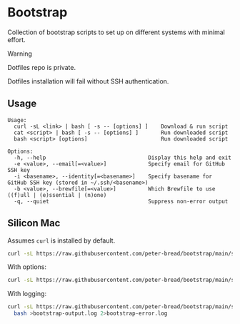 # Bootstrap

<!-- markdownlint-disable MD013 -->

Collection of bootstrap scripts to set up on different systems with minimal effort.

> [!WARNING]
> Dotfiles repo is private.
>
> Dotfiles installation will fail without SSH authentication.

## Usage

```text
Usage:
  curl -sL <link> | bash [ -s -- [options] ]    Download & run script
  cat <script> | bash [ -s -- [options] ]       Run downloaded script
  bash <script> [options]                       Run downloaded script

Options:
  -h, --help                                Display this help and exit
  -e <value>, --email[=<value>]             Specify email for GitHub SSH key
  -i <basename>, --identity[=<basename>]    Specify basename for GitHub SSH key (stored in ~/.ssh/<basename>)
  -b <value>, --brewfile[=<value>]          Which Brewfile to use ((f)ull | (e)ssential | (n)one)
  -q, --quiet                               Suppress non-error output
```

## Silicon Mac

Assumes `curl` is installed by default.

```sh
curl -sL https://raw.githubusercontent.com/peter-bread/bootstrap/main/silicon-mac.sh | bash
```

With options:

```sh
curl -sL https://raw.githubusercontent.com/peter-bread/bootstrap/main/silicon-mac.sh | bash -s -- [options]
```

With logging:

```sh
curl -sL https://raw.githubusercontent.com/peter-bread/bootstrap/main/silicon-mac.sh |
  bash >bootstrap-output.log 2>bootstrap-error.log
```
